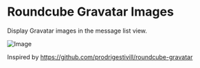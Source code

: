 # Roundcube Gravatar Images
Display Gravatar images in the message list view.

![Image](https://i.imgur.com/7G6vpqT.jpg)

Inspired by https://github.com/prodrigestivill/roundcube-gravatar
